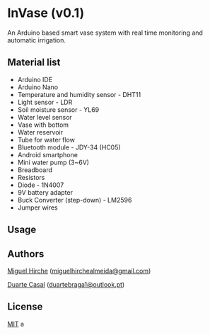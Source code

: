 # InVase (v0.1)

An Arduino based smart vase system with real time monitoring and automatic irrigation.

## Material list

 - Arduino IDE
 - Arduino Nano
 - Temperature and humidity sensor - DHT11
 - Light sensor - LDR
 - Soil moisture sensor - YL69
 - Water level sensor
 - Vase with bottom
 - Water reservoir
 - Tube for water flow
 - Bluetooth module - JDY-34 (HC05)
 - Android smartphone
 - Mini water pump (3~6V)
 - Breadboard
 - Resistors
 - Diode - 1N4007
 - 9V battery adapter
 - Buck Converter (step-down) - LM2596
 - Jumper wires

## Usage

## Authors

[Miguel Hirche](https://github.com/miguelha) (miguelhirchealmeida@gmail.com)

[Duarte Casal](https://github.com/Duarte99) (duartebraga1@outlook.pt)

## License

[MIT](https://choosealicense.com/licenses/mit/)
a